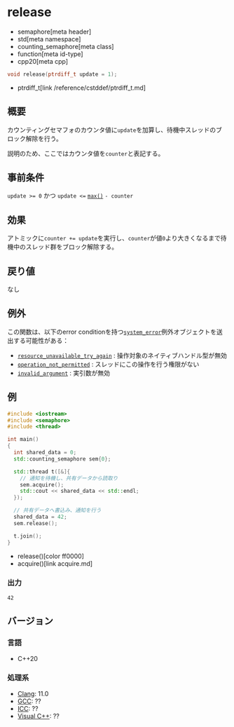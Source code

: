 # release
* semaphore[meta header]
* std[meta namespace]
* counting_semaphore[meta class]
* function[meta id-type]
* cpp20[meta cpp]

```cpp
void release(ptrdiff_t update = 1);
```
* ptrdiff_t[link /reference/cstddef/ptrdiff_t.md]

## 概要
カウンティングセマフォのカウンタ値に`update`を加算し、待機中スレッドのブロック解除を行う。

説明のため、ここではカウンタ値を`counter`と表記する。


## 事前条件
`update >= 0` かつ `update <=` [`max()`](max.md) `- counter`


## 効果
アトミックに`counter += update`を実行し、`counter`が値`0`より大きくなるまで待機中のスレッド群をブロック解除する。


## 戻り値
なし


## 例外
この関数は、以下のerror conditionを持つ[`system_error`](/reference/system_error/system_error.md)例外オブジェクトを送出する可能性がある：

- [`resource_unavailable_try_again`](/reference/system_error/errc.md) : 操作対象のネイティブハンドル型が無効
- [`operation_not_permitted`](/reference/system_error/errc.md) : スレッドにこの操作を行う権限がない
- [`invalid_argument`](/reference/system_error/errc.md) : 実引数が無効


## 例
```cpp example
#include <iostream>
#include <semaphore>
#include <thread>

int main()
{
  int shared_data = 0;
  std::counting_semaphore sem{0};

  std::thread t([&]{
    // 通知を待機し、共有データから読取り
    sem.acquire();
    std::cout << shared_data << std::endl;
  });

  // 共有データへ書込み、通知を行う
  shared_data = 42;
  sem.release();

  t.join();
}
```
* release()[color ff0000]
* acquire()[link acquire.md]

### 出力
```
42
```


## バージョン
### 言語
- C++20

### 処理系
- [Clang](/implementation.md#clang): 11.0
- [GCC](/implementation.md#gcc): ??
- [ICC](/implementation.md#icc): ??
- [Visual C++](/implementation.md#visual_cpp): ??
